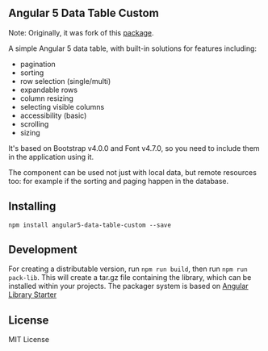 ## Angular 5 Data Table Custom

Note: Originally, it was fork of this [package](https://github.com/MIt9/angular-4-data-table).

A simple Angular 5 data table, with built-in solutions for features including:
* pagination
* sorting
* row selection (single/multi)
* expandable rows
* column resizing
* selecting visible columns
* accessibility (basic)
* scrolling
* sizing

It's based on Bootstrap v4.0.0 and Font v4.7.0, so you need to include them in the application using it.

The component can be used not just with local data, but remote resources too: for example if the sorting and paging happen in the database.


## Installing
`npm install angular5-data-table-custom --save`

## Development
For creating a distributable version, run `npm run build`, then run `npm run pack-lib`. This will create a tar.gz file containing the library, which can be installed within your projects. The packager system is based on [Angular Library Starter](https://github.com/robisim74/angular-library-starter/)
 
## License
MIT License
